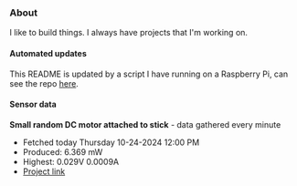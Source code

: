 ### About
I like to build things. I always have projects that I'm working on.

#### Automated updates
This README is updated by a script I have running on a Raspberry Pi, can see the repo [here](https://github.com/jdc-cunningham/raspi-git-repo-updater).

#### Sensor data


**Small random DC motor attached to stick** - data gathered every minute
- Fetched today Thursday 10-24-2024 12:00 PM
- Produced: 6.369 mW
- Highest: 0.029V 0.0009A
- [Project link](https://github.com/jdc-cunningham/turbine-raspi)